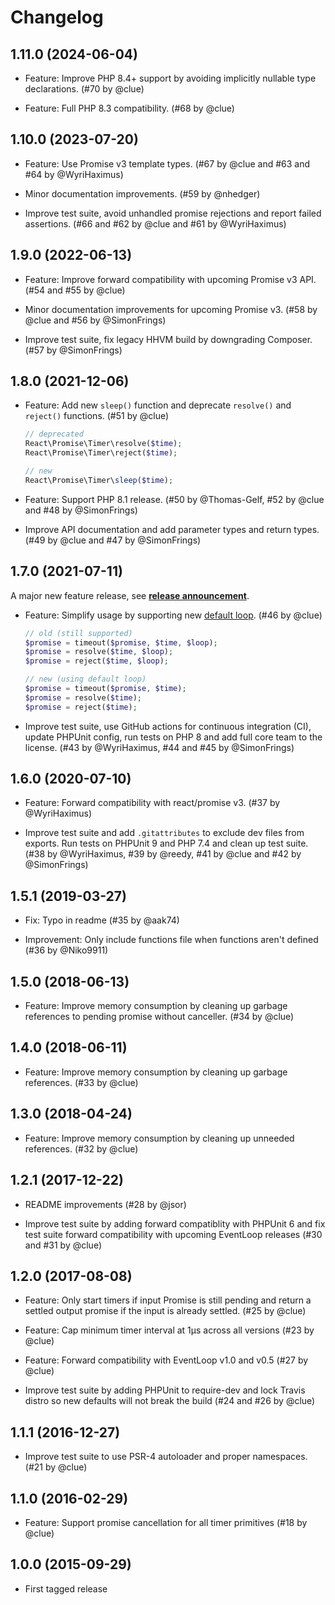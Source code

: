 # Changelog

## 1.11.0 (2024-06-04)

*   Feature: Improve PHP 8.4+ support by avoiding implicitly nullable type declarations.
    (#70 by @clue)

*   Feature: Full PHP 8.3 compatibility.
    (#68 by @clue)

## 1.10.0 (2023-07-20)

*   Feature: Use Promise v3 template types.
    (#67 by @clue and #63 and #64 by @WyriHaximus)

*   Minor documentation improvements.
    (#59 by @nhedger)

*   Improve test suite, avoid unhandled promise rejections and report failed assertions.
    (#66 and #62 by @clue and #61 by @WyriHaximus)

## 1.9.0 (2022-06-13)

*   Feature: Improve forward compatibility with upcoming Promise v3 API.
    (#54 and #55 by @clue)

*   Minor documentation improvements for upcoming Promise v3.
    (#58 by @clue and #56 by @SimonFrings)

*   Improve test suite, fix legacy HHVM build by downgrading Composer.
    (#57 by @SimonFrings)

## 1.8.0 (2021-12-06)

*   Feature: Add new `sleep()` function and deprecate `resolve()` and `reject()` functions.
    (#51 by @clue)

    ```php
    // deprecated
    React\Promise\Timer\resolve($time);
    React\Promise\Timer\reject($time);

    // new
    React\Promise\Timer\sleep($time);
    ```

*   Feature: Support PHP 8.1 release.
    (#50 by @Thomas-Gelf, #52 by @clue and #48 by @SimonFrings)

*   Improve API documentation and add parameter types and return types.
    (#49 by @clue and #47 by @SimonFrings)

## 1.7.0 (2021-07-11)

A major new feature release, see [**release announcement**](https://clue.engineering/2021/announcing-reactphp-default-loop).

*   Feature: Simplify usage by supporting new [default loop](https://reactphp.org/event-loop/#loop).
    (#46 by @clue)

    ```php
    // old (still supported)
    $promise = timeout($promise, $time, $loop);
    $promise = resolve($time, $loop);
    $promise = reject($time, $loop);

    // new (using default loop)
    $promise = timeout($promise, $time);
    $promise = resolve($time);
    $promise = reject($time);
    ```

*   Improve test suite, use GitHub actions for continuous integration (CI),
    update PHPUnit config, run tests on PHP 8 and add full core team to the license.
    (#43 by @WyriHaximus, #44 and #45 by @SimonFrings)

## 1.6.0 (2020-07-10)

*   Feature: Forward compatibility with react/promise v3.
    (#37 by @WyriHaximus)

*   Improve test suite and add `.gitattributes` to exclude dev files from exports.
    Run tests on PHPUnit 9 and PHP 7.4 and clean up test suite.
    (#38 by @WyriHaximus, #39 by @reedy, #41 by @clue and #42 by @SimonFrings)

## 1.5.1 (2019-03-27)

*   Fix: Typo in readme
    (#35 by @aak74)

*   Improvement: Only include functions file when functions aren't defined
    (#36 by @Niko9911)

## 1.5.0 (2018-06-13)

*   Feature: Improve memory consumption by cleaning up garbage references to pending promise without canceller.
    (#34 by @clue)

## 1.4.0 (2018-06-11)

*   Feature: Improve memory consumption by cleaning up garbage references.
    (#33 by @clue)

## 1.3.0 (2018-04-24)

*   Feature: Improve memory consumption by cleaning up unneeded references.
    (#32 by @clue)

## 1.2.1 (2017-12-22)

*   README improvements
    (#28 by @jsor)

*   Improve test suite by adding forward compatiblity with PHPUnit 6 and
    fix test suite forward compatibility with upcoming EventLoop releases
    (#30 and #31 by @clue)

## 1.2.0 (2017-08-08)

* Feature: Only start timers if input Promise is still pending and
  return a settled output promise if the input is already settled.
  (#25 by @clue)

* Feature: Cap minimum timer interval at 1µs across all versions
  (#23 by @clue)

* Feature: Forward compatibility with EventLoop v1.0 and v0.5
  (#27 by @clue)

* Improve test suite by adding PHPUnit to require-dev and
  lock Travis distro so new defaults will not break the build
  (#24 and #26 by @clue)

## 1.1.1 (2016-12-27)

* Improve test suite to use PSR-4 autoloader and proper namespaces.
  (#21 by @clue)

## 1.1.0 (2016-02-29)

* Feature: Support promise cancellation for all timer primitives
  (#18 by @clue)

## 1.0.0 (2015-09-29)

* First tagged release
